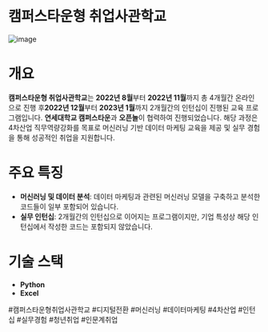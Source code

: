 # **캠퍼스타운형 취업사관학교**

![image](https://github.com/user-attachments/assets/97215159-1cf6-4ad5-84f0-68e5992acf5a)

# **개요**
**캠퍼스타운형 취업사관학교**는 **2022년 8월**부터 **2022년 11월**까지 총 4개월간 온라인으로 진행 후**2022년 12월**부터 **2023년 1월**까지 2개월간의 인턴십이 진행된 교육 프로그램입니다.
**연세대학교 캠퍼스타운**과 **오픈놀**이 협력하여 진행되었습니다.
해당 과정은 4차산업 직무역량강화를 목표로 머신러닝 기반 데이터 마케팅 교육을 제공 및 실무 경험을 통해 성공적인 취업을 지원합니다.

# **주요 특징**
- **머신러닝 및 데이터 분석**: 데이터 마케팅과 관련된 머신러닝 모델을 구축하고 분석한 코드들이 일부 포함되어 있습니다.
- **실무 인턴십**: 2개월간의 인턴십으로 이어지는 프로그램이지만, 기업 특성상 해당 인턴십에서 작성한 코드는 포함되지 않았습니다.
  
# **기술 스택**
- **Python**
- **Excel**

#캠퍼스타운형취업사관학교 #디지털전환 #머신러닝 #데이터마케팅 #4차산업 #인턴십 #실무경험 #청년취업 #인문계취업

